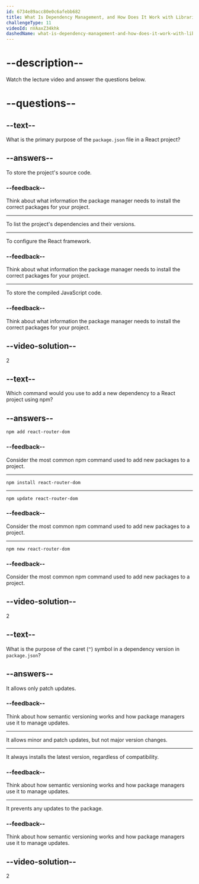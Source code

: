 ```yaml
---
id: 6734e89acc80e0c6afebb682
title: What Is Dependency Management, and How Does It Work with Libraries Like React?
challengeType: 11
videoId: nVAaxZ34khk
dashedName: what-is-dependency-management-and-how-does-it-work-with-libraries-like-react
---
```


# --description--

Watch the lecture video and answer the questions below.

# --questions--

## --text--

What is the primary purpose of the `package.json` file in a React project?

## --answers--

To store the project's source code.

### --feedback--

Think about what information the package manager needs to install the correct packages for your project.

---

To list the project's dependencies and their versions.

---

To configure the React framework.

### --feedback--

Think about what information the package manager needs to install the correct packages for your project.

---

To store the compiled JavaScript code.

### --feedback--

Think about what information the package manager needs to install the correct packages for your project.

## --video-solution--

2

## --text--

Which command would you use to add a new dependency to a React project using npm?

## --answers--

`npm add react-router-dom`

### --feedback--

Consider the most common npm command used to add new packages to a project.

---

`npm install react-router-dom`

---

`npm update react-router-dom`

### --feedback--

Consider the most common npm command used to add new packages to a project.

---

`npm new react-router-dom`

### --feedback--

Consider the most common npm command used to add new packages to a project.

## --video-solution--

2

## --text--

What is the purpose of the caret (`^`) symbol in a dependency version in `package.json`?

## --answers--

It allows only patch updates.

### --feedback--

Think about how semantic versioning works and how package managers use it to manage updates.

---

It allows minor and patch updates, but not major version changes.

---

It always installs the latest version, regardless of compatibility.

### --feedback--

Think about how semantic versioning works and how package managers use it to manage updates.

---

It prevents any updates to the package.

### --feedback--

Think about how semantic versioning works and how package managers use it to manage updates.

## --video-solution--

2

